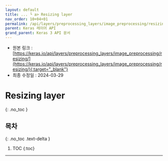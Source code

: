 ```yaml
---
layout: default
title: ... └ a> Resizing layer
nav_order: 10+04+01
permalink: /api/layers/preprocessing_layers/image_preprocessing/resizing/
parent: Keras 레이어 API
grand_parent: Keras 3 API 문서
---
```


* 원본 링크 : [https://keras.io/api/layers/preprocessing_layers/image_preprocessing/resizing/](https://keras.io/api/layers/preprocessing_layers/image_preprocessing/resizing/){:target="_blank"}
* 최종 수정일 : 2024-03-29

# Resizing layer
{: .no_toc }

## 목차
{: .no_toc .text-delta }

1. TOC
{:toc}

---
